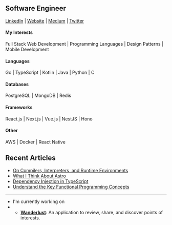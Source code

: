 ## Software Engineer
[LinkedIn](https://www.linkedin.com/in/mert-turkmenoglu/) | 
[Website](https://mertturkmenoglu.com/) |
[Medium](https://medium.com/@mertturkmenoglu/) |
[Twitter](https://twitter.com/capreaee/)
#### My Interests
Full Stack Web Development | Programming Languages | Design Patterns | Mobile Development
#### Languages
Go | TypeScript | Kotlin | Java | Python | C
#### Databases
PostgreSQL | MongoDB | Redis
#### Frameworks
React.js | Next.js | Vue.js | NestJS | Hono
#### Other
AWS | Docker | React Native

## Recent Articles
* [On Compilers, Interpreters, and Runtime Environments](https://mertturkmenoglu.com/blog/compilers-and-interpreters)
* [What I Think About Astro](https://mertturkmenoglu.com/blog/what-i-think-about-astro)
* [Dependency Injection in TypeScript](https://levelup.gitconnected.com/dependency-injection-in-typescript-2f66912d143c)
* [Understand the Key Functional Programming Concepts](https://medium.com/swlh/understand-the-key-functional-programming-concepts-bca440f1bcd6)

***
* I'm currently working on
* 
  * [**Wanderlust**](https://github.com/mertturkmenoglu/wanderlust): An application to review, share, and discover points of interests.
